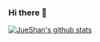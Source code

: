 ### Hi there 👋

<!--
**JueShanCoder/JueShanCoder** is a ✨ _special_ ✨ repository because its `README.md` (this file) appears on your GitHub profile.

Here are some ideas to get you started:

- 🔭 I’m currently working on ...
- 🌱 I’m currently learning ...
- 👯 I’m looking to collaborate on ...
- 🤔 I’m looking for help with ...
- 💬 Ask me about ...
- 📫 How to reach me: ...
- 😄 Pronouns: ...
- ⚡ Fun fact: ...
-->

[![JueShan's github stats](https://github-readme-stats.vercel.app/api?username=JueShanCoder&theme=tokyonight)](https://github.com/anuraghazra/github-readme-stats)
